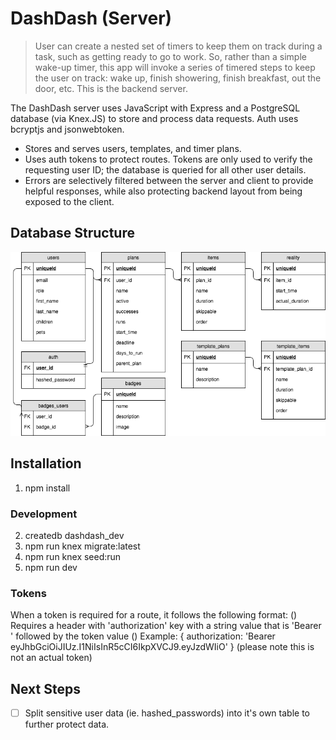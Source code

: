# DashDash (Server)
> User can create a nested set of timers to keep them on track during a task, such as getting ready to go to work. So, rather than a simple wake-up timer, this app will invoke a series of timered steps to keep the user on track: wake up, finish showering, finish breakfast, out the door, etc.
> This is the backend server.

The DashDash server uses JavaScript with Express and a PostgreSQL database (via Knex.JS) to store and process data requests. Auth uses bcryptjs and jsonwebtoken.

* Stores and serves users, templates, and timer plans.
* Uses auth tokens to protect routes. Tokens are only used to verify the requesting user ID; the database is queried for all other user details.
* Errors are selectively filtered between the server and client to provide helpful responses, while also protecting backend layout from being exposed to the client.

## Database Structure

![](./db/dashdash-db.png)

## Installation
1. npm install
### Development
2. createdb dashdash_dev
3. npm run knex migrate:latest
4. npm run knex seed:run
5. npm run dev

### Tokens
When a token is required for a route, it follows the following format:
() Requires a header with 'authorization' key with a string value that is 'Bearer ' followed by the token value
() Example: { authorization: 'Bearer eyJhbGciOiJIUz.I1NiIsInR5cCI6IkpXVCJ9.eyJzdWIiO' }
    (please note this is not an actual token)

## Next Steps
- [ ] Split sensitive user data (ie. hashed_passwords) into it's own table to further protect data.
